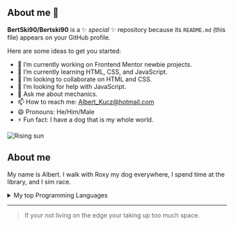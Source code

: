 ## About me 👋


**BertSki90/Bertski90** is a ✨ _special_ ✨ repository because its `README.md` (this file) appears on your GitHub profile.

Here are some ideas to get you started:

- 🔭 I’m currently working on Frontend Mentor newbie projects.
- 🌱 I’m currently learning HTML, CSS, and JavaScript.
- 👯 I’m looking to collaborate on HTML and CSS.
- 🤔 I’m looking for help with JavaScript.
- 💬 Ask me about mechanics.
- 📫 How to reach me: Albert_Kucz@hotmail.com
- 😄 Pronouns: He/Him/Male
- ⚡ Fun fact: I have a dog that is my whole world.

<!--![sachin-khadka-62avUI6ZTZk-unsplash](https://github.com/user-attachments/assets/6ea8f3d0-a526-4cb7-85f2-f94c4101823c)-->
<!--![kobby-mendez-d0oYF8hm4GI-unsplash](https://github.com/user-attachments/assets/6f3ea962-0aeb-4d05-ae32-4b7016d3fe62)-->

<picture>
 <source media="(prefers-color-scheme: dark)" srcset="https://github.com/user-attachments/assets/6f3ea962-0aeb-4d05-ae32-4b7016d3fe62">
 <source media="(prefers-color-scheme: light)" srcset="https://github.com/user-attachments/assets/6ea8f3d0-a526-4cb7-85f2-f94c4101823c">
 <img alt="Rising sun" src="https://github.com/user-attachments/assets/6f3ea962-0aeb-4d05-ae32-4b7016d3fe62">
</picture>

## About me

<!-- TO DO: add more details about me later -->

My name is Albert. I walk with Roxy my dog everywhere, I spend time at the library, and I sim race.

<details>
<summary>My top Programming Languages</summary>

| Rank | Languages |
|-----:|---------------|
|     1| CSS           |
|     2| HTML          |
|     3| JavaScript    |

</details>

---

> If your not living on the edge your taking up too much space.

